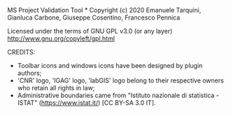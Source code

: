 MS Project Validation Tool * Copyright (c) 2020 Emanuele Tarquini, Gianluca Carbone, Giuseppe Cosentino, Francesco Pennica

Licensed under the terms of GNU GPL v3.0 (or any layer)
http://www.gnu.org/copyleft/gpl.html

CREDITS:
- Toolbar icons and windows icons have been designed by plugin authors;
- 'CNR' logo, 'IGAG' logo, 'labGIS' logo belong to their respective owners who retain all rights in law;
- Administrative boundaries came from "Istituto nazionale di statistica - ISTAT" (https://www.istat.it/) [CC BY-SA 3.0 IT].